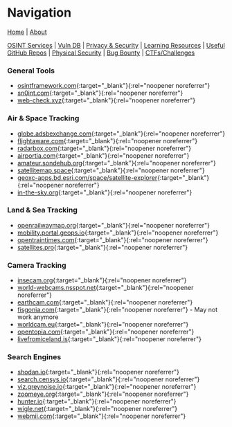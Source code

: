 # Navigation
[Home](index.md) | [About](about.md)

[OSINT Services](osint-services.md) | [Vuln DB](vuln-db.md) | [Privacy & Security](privacy-security.md) | [Learning Resources](learning-resources.md) | [Useful GitHub Repos](useful-github-repos.md) | [Physical Security](physical-security.md) | [Bug Bounty](bug-bounty.md) | [CTFs/Challenges](ctfs-challenges.md)

### General Tools
* [osintframework.com](https://osintframework.com/){:target="_blank"}{:rel="noopener noreferrer"}
* [sn0int.com](https://sn0int.com/){:target="_blank"}{:rel="noopener noreferrer"}
* [web-check.xyz](https://web-check.xyz/){:target="_blank"}{:rel="noopener noreferrer"}

### Air & Space Tracking
* [globe.adsbexchange.com](https://globe.adsbexchange.com/){:target="_blank"}{:rel="noopener noreferrer"}
* [flightaware.com](https://www.flightaware.com/live/){:target="_blank"}{:rel="noopener noreferrer"}
* [radarbox.com](https://www.radarbox.com/){:target="_blank"}{:rel="noopener noreferrer"}
* [airportia.com](https://www.airportia.com/){:target="_blank"}{:rel="noopener noreferrer"}
* [amateur.sondehub.org](https://amateur.sondehub.org/){:target="_blank"}{:rel="noopener noreferrer"}
* [satellitemap.space](https://satellitemap.space/){:target="_blank"}{:rel="noopener noreferrer"}
* [geoxc-apps.bd.esri.com/space/satellite-explorer](https://geoxc-apps.bd.esri.com/space/satellite-explorer/){:target="_blank"}{:rel="noopener noreferrer"}
* [in-the-sky.org](https://in-the-sky.org/satmap_worldmap.php){:target="_blank"}{:rel="noopener noreferrer"}

### Land & Sea Tracking
* [openrailwaymap.org](https://www.openrailwaymap.org/){:target="_blank"}{:rel="noopener noreferrer"}
* [mobility.portal.geops.io](https://mobility.portal.geops.io/){:target="_blank"}{:rel="noopener noreferrer"}
* [opentraintimes.com](https://www.opentraintimes.com/maps){:target="_blank"}{:rel="noopener noreferrer"}
* [satellites.pro](https://satellites.pro/){:target="_blank"}{:rel="noopener noreferrer"}

### Camera Tracking
* [insecam.org](http://www.insecam.org/){:target="_blank"}{:rel="noopener noreferrer"}
* [world-webcams.nsspot.net](https://world-webcams.nsspot.net/){:target="_blank"}{:rel="noopener noreferrer"}
* [earthcam.com](https://www.earthcam.com/){:target="_blank"}{:rel="noopener noreferrer"}
* [fisgonia.com](https://www.fisgonia.com/){:target="_blank"}{:rel="noopener noreferrer"} - May not work anymore
* [worldcam.eu](https://worldcam.eu/){:target="_blank"}{:rel="noopener noreferrer"}
* [opentopia.com](https://www.opentopia.com/hiddencam.php){:target="_blank"}{:rel="noopener noreferrer"}
* [livefromiceland.is](https://www.livefromiceland.is/){:target="_blank"}{:rel="noopener noreferrer"}

### Search Engines
* [shodan.io](https://www.shodan.io/){:target="_blank"}{:rel="noopener noreferrer"}
* [search.censys.io](https://search.censys.io/){:target="_blank"}{:rel="noopener noreferrer"}
* [viz.greynoise.io](https://viz.greynoise.io/){:target="_blank"}{:rel="noopener noreferrer"}
* [zoomeye.org](https://www.zoomeye.org/){:target="_blank"}{:rel="noopener noreferrer"}
* [hunter.io](https://hunter.io/){:target="_blank"}{:rel="noopener noreferrer"}
* [wigle.net](https://wigle.net/){:target="_blank"}{:rel="noopener noreferrer"}
* [webmii.com](https://webmii.com/){:target="_blank"}{:rel="noopener noreferrer"}
